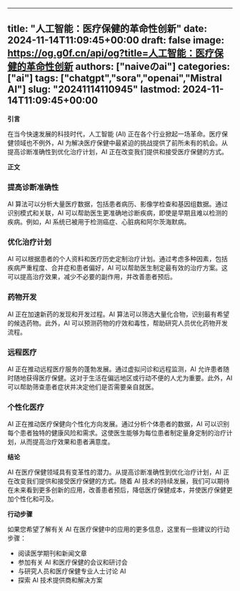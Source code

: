
---
title: "人工智能：医疗保健的革命性创新"
date: 2024-11-14T11:09:45+00:00
draft: false
image: https://og.g0f.cn/api/og?title=人工智能：医疗保健的革命性创新
authors: ["naiveのai"]
categories: ["ai"]
tags: ["chatgpt","sora","openai","Mistral AI"]
slug: "20241114110945"
lastmod: 2024-11-14T11:09:45+00:00
---
**引言**

在当今快速发展的科技时代，人工智能 (AI) 正在各个行业掀起一场革命。医疗保健领域也不例外，AI 为解决医疗保健中最紧迫的挑战提供了前所未有的机会。从提高诊断准确性到优化治疗计划，AI 正在改变我们提供和接受医疗保健的方式。

**正文**

### 提高诊断准确性

AI 算法可以分析大量医疗数据，包括患者病历、影像学检查和基因组数据。通过识别模式和关联，AI 可以帮助医生更准确地诊断疾病，即使是早期且难以检测的疾病。例如，AI 系统已被用于检测癌症、心脏病和阿尔茨海默病。

### 优化治疗计划

AI 可以根据患者的个人资料和医疗历史定制治疗计划。通过考虑多种因素，包括疾病严重程度、合并症和患者偏好，AI 可以帮助医生制定最有效的治疗方案。这可以提高治疗效果，减少不必要的副作用，并改善患者预后。

### 药物开发

AI 正在加速新药的发现和开发过程。AI 算法可以筛选大量化合物，识别最有希望的候选药物。此外，AI 可以预测药物的疗效和毒性，帮助研究人员优化药物开发流程。

### 远程医疗

AI 正在推动远程医疗服务的蓬勃发展。通过虚拟问诊和远程监测，AI 允许患者随时随地获得医疗保健。这对于生活在偏远地区或行动不便的人尤为重要。此外，AI 可以帮助筛查患者症状并决定他们是否需要亲自就医。

### 个性化医疗

AI 正在推动医疗保健向个性化方向发展。通过分析个体患者的数据，AI 可以识别每个患者独特的健康风险和需求。这使医生能够为每位患者制定量身定制的治疗计划，从而提高治疗效果和患者满意度。

**结论**

AI 在医疗保健领域具有变革性的潜力。从提高诊断准确性到优化治疗计划，AI 正在改变我们提供和接受医疗保健的方式。随着 AI 技术的持续发展，我们可以期待在未来看到更多创新的应用，改善患者预后，降低医疗保健成本，并使医疗保健更加个性化和可及。

**行动步骤**

如果您希望了解有关 AI 在医疗保健中的应用的更多信息，这里有一些建议的行动步骤：

* 阅读医学期刊和新闻文章
* 参加有关 AI 和医疗保健的会议和研讨会
* 与研究人员和医疗保健专业人士讨论 AI
* 探索 AI 技术提供商和解决方案